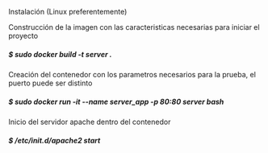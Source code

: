 Instalación (Linux preferentemente)

Construcción de la imagen con las caracteristicas necesarias para iniciar el proyecto

##### $ sudo docker build -t server .

Creación del contenedor con los parametros necesarios para la prueba, el puerto puede ser distinto

##### $ sudo docker run -it --name server_app -p 80:80 server bash

Inicio del servidor apache dentro del contenedor

##### $ /etc/init.d/apache2 start
